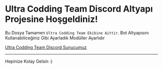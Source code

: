 Ultra Codding Team Discord Altyapı Projesine Hoşgeldiniz!
=================
 Bu Dosya Tamamen `Ultra Codding Team Ekibine Aittir`. Bot Altyapısını Kullanabiliceğiniz Gibi Ayarladık Modüller Ayarlıdır 

[Ultra Codding Team Discord Sunucumuz](https://discord.gg/T5ty2yG)


-------------------

Hepinize Kolay Gelsin :)

